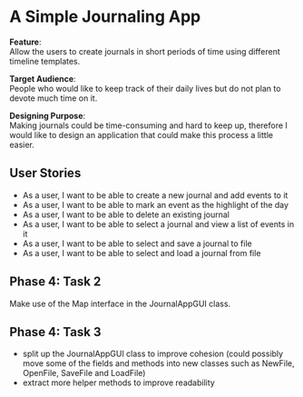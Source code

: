 # A Simple Journaling App

**Feature**: <br>
Allow the users to create journals in short periods of time using different timeline templates.

**Target Audience**: <br>
People who would like to keep track of their daily lives but do not plan to devote much time on it.

**Designing Purpose**: <br>
Making journals could be time-consuming and hard to keep up, 
therefore I would like to design an application that could make this process a little easier.

## User Stories
- As a user, I want to be able to create a new journal and add events to it
- As a user, I want to be able to mark an event as the highlight of the day
- As a user, I want to be able to delete an existing journal
- As a user, I want to be able to select a journal and view a list of events in it
- As a user, I want to be able to select and save a journal to file
- As a user, I want to be able to select and load a journal from file 

## Phase 4: Task 2
Make use of the Map interface in the JournalAppGUI class. 

## Phase 4: Task 3
- split up the JournalAppGUI class to improve cohesion
(could possibly move some of the fields and methods into new classes such as NewFile, OpenFile, SaveFile and LoadFile)
- extract more helper methods to improve readability
